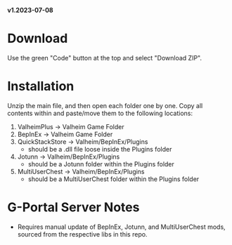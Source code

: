 __v1.2023-07-08__


# Download

Use the green "Code" button at the top and select "Download ZIP".

# Installation

Unzip the main file, and then open each folder one by one. Copy all contents within and paste/move them to the following locations:

1. ValheimPlus -> Valheim Game Folder
2. BepInEx -> Valheim Game Folder
3. QuickStackStore -> Valheim/BepInEx/Plugins
   - should be a .dll file loose inside the Plugins folder
4. Jotunn -> Valheim/BepInEx/Plugins
   - should be a Jotunn folder within the Plugins folder
5. MultiUserChest -> Valheim/BepInEx/Plugins
   - should be a MultiUserChest folder within the Plugins folder

# G-Portal Server Notes

- Requires manual update of BepInEx, Jotunn, and MultiUserChest mods, sourced from the respective libs in this repo.